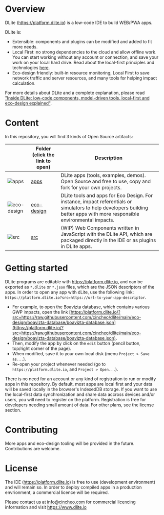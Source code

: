 # Overview

DLite (https://platform.dlite.io) is a low-code IDE to build WEB/PWA apps.

DLite is:

- Extensible: components and plugins can be modified and added to fit more needs.
- Local First: no strong dependencies to the cloud and allow offline work. You can start working without any account or connection, and save your work on your local hard drive. Read about the local-first principles and technologies [here](https://localfirstweb.dev/).
- Eco-design friendly: built-in resource monitoring, Local First to save network traffic and server resources, and many tools for helping impact calculation.

For more details about DLite and a complete explanation, please read ["Inside DLite: low-code components, model-driven tools, local-first and eco-design explained"](https://cincheo.com/2022/04/16/inside-dlite-low-code-components-model-driven-tools-local-first-and-eco-design-explained/).

# Content

In this repository, you will find 3 kinds of Open Source artifacts:

| | Folder (click the link to open) | Description | 
| ---- | ------------- | ------------- |
| ![apps](https://img.icons8.com/stickers/100/squared-menu.png) | [apps](apps/README.md) | DLite apps (tools, examples, demos). Open Source and free to use, copy and fork for your own projects. |
| ![eco-design](https://img.icons8.com/stickers/100/ecology-button.png) | [eco-design](eco-design/README.md) | DLite tools and apps for Eco Design. For instance, impact referentials or simulators to help developers building better apps with more responsible environmental impacts. |
| ![src](https://img.icons8.com/stickers/100/blockly-blue.png) | [src](src/README.md) | (WIP) Web Components written in JavaScript with the DLite API, which are packaged directly in the IDE or as plugins in DLite apps. |

# Getting started

DLite programs are editable with https://platform.dlite.io, and can be exported as ``*.dlite`` or ``*.json`` files,
which are the JSON descriptors of the apps. In order to open any app with dLite, use the following link: ``https://platform.dlite.io?src=https://url-to-your-app-descriptor``.

- For example, to open the Boavizta database, which contains various GWP impacts, open the link [https://platform.dlite.io/?src=https://raw.githubusercontent.com/cincheo/dlite/main/eco-design/boavizta-database/boavizta-database.json](https://platform.dlite.io/?src=https://raw.githubusercontent.com/cincheo/dlite/main/eco-design/boavizta-database/boavizta-database.json).
- Then, modify the app by click on the ``edit`` button (pencil button, top/right corner of the page).
- When modified, save it to your own local disk (menu ``Project > Save as...``).
- Re-open your project whenever needed (go to ``https://platform.dlite.io``, and ``Project > Open...``).

There is no need for an account or any kind of registration to run or modify apps in this repository. By default, most apps are local first and your data will be saved locally in the browser's IndexedDB storage.
If you want to use the local-first data synchronization and share data accross devices and/or users, you will need to register on the platform. Registration is free for developers needing small amount of data. For other plans, see the license section.

# Contributing

More apps and eco-design tooling will be provided in the future. Contributions are welcome. 

# License

The IDE (https://platform.dlite.io) is free to use (development environment) and will remain so. In order to deploy compiled apps in a production envrionment, a commercial licence will be required.

Please contact us at info@cincheo.com for commercial licencing information and visit https://www.dlite.io
